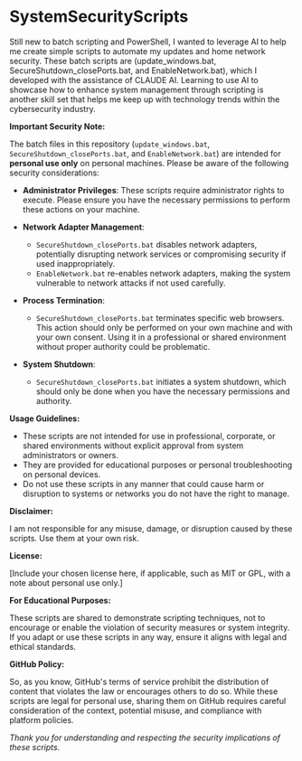 # SystemSecurityScripts

Still new to batch scripting and PowerShell, I wanted to leverage AI to help me create simple scripts to automate my updates and home network security. These batch scripts are (update_windows.bat, SecureShutdown_closePorts.bat, and EnableNetwork.bat), which I developed with the assistance of CLAUDE AI. Learning to use AI to showcase how to enhance system management through scripting is another skill set that helps me keep up with technology trends within the cybersecurity industry. 

**Important Security Note:**

The batch files in this repository (`update_windows.bat`, `SecureShutdown_closePorts.bat`, and `EnableNetwork.bat`) are intended for **personal use only** on personal machines. Please be aware of the following security considerations:

- **Administrator Privileges**: These scripts require administrator rights to execute. Please ensure you have the necessary permissions to perform these actions on your machine.

- **Network Adapter Management**: 
  - `SecureShutdown_closePorts.bat` disables network adapters, potentially disrupting network services or compromising security if used inappropriately. 
  - `EnableNetwork.bat` re-enables network adapters, making the system vulnerable to network attacks if not used carefully. 

- **Process Termination**: 
  - `SecureShutdown_closePorts.bat` terminates specific web browsers. This action should only be performed on your own machine and with your own consent. Using it in a professional or shared environment without proper authority could be problematic.

- **System Shutdown**: 
  - `SecureShutdown_closePorts.bat` initiates a system shutdown, which should only be done when you have the necessary permissions and authority.

**Usage Guidelines:**

- These scripts are not intended for use in professional, corporate, or shared environments without explicit approval from system administrators or owners.
- They are provided for educational purposes or personal troubleshooting on personal devices.
- Do not use these scripts in any manner that could cause harm or disruption to systems or networks you do not have the right to manage.

**Disclaimer:**

I am not responsible for any misuse, damage, or disruption caused by these scripts. Use them at your own risk.

**License:**

[Include your chosen license here, if applicable, such as MIT or GPL, with a note about personal use only.]

**For Educational Purposes:**

These scripts are shared to demonstrate scripting techniques, not to encourage or enable the violation of security measures or system integrity. If you adapt or use these scripts in any way, ensure it aligns with legal and ethical standards.

**GitHub Policy:**

So, as you know, GitHub's terms of service prohibit the distribution of content that violates the law or encourages others to do so. While these scripts are legal for personal use, sharing them on GitHub requires careful consideration of the context, potential misuse, and compliance with platform policies.

*Thank you for understanding and respecting the security implications of these scripts.*
